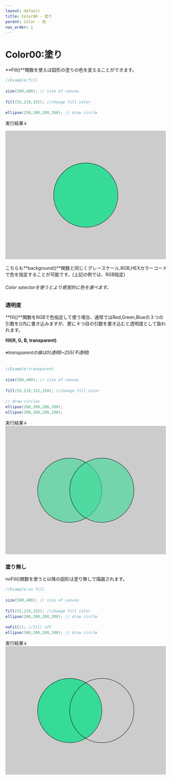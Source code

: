 ```yaml
---
layout: default
title: Color00 - 塗り
parent: Color - 色
nav_order: 1
---
```


# Color00:塗り

**Fill()**関数を使えば図形の塗りの色を変えることができます。

```java
//Example:fill

size(500,400); // size of canvas

fill(55,219,152); //change fill color

ellipse(250,200,200,200); // draw circle
```
実行結果↓

<img src="../assets/fill_run.png" alt="hi" class="inline"/>

こちらも**background()**関数と同じくグレースケール,RGB,HEXカラーコードで色を指定することが可能です。(上記の例では、RGB指定)

###### Color selectorを使うとより感覚的に色を選べます。

### 透明度
**fill()**関数をRGBで色指定して使う場合、通常ではRed,Green,Blueの３つの引数を()内に書き込みますが、更に４つ目の引数を書き込むと透明度として扱われます。

**fill(R, G, B, transparent)**

###### ※transparentの値は0(透明)~255(不透明)

```java
//Example:transparent

size(500,400); // size of canvas

fill(55,219,152,150); //change fill color

// draw circles
ellipse(200,200,200,200);
ellipse(300,200,200,200);
```
実行結果↓
<img src="../assets/transparent_run.png" alt="hi" class="inline"/>

### 塗り無し
noFill()関数を使うと以降の図形は塗り無しで描画されます。

```java
//Example:no fill

size(500,400); // size of canvas

fill(55,219,152); //change fill color
ellipse(200,200,200,200); // draw circle

noFill(); //fill off
ellipse(300,200,200,200); // draw circle
```
実行結果↓
<img src="../assets/nofill_run.png" alt="hi" class="inline"/>
